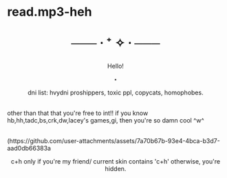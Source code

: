 # read.mp3-heh
<h1 align="center"></[](i)>


─── ⋅ ⁺ ✧  ⋅ ───


</h1>


  
<p align="center"> Hello!

<p align="center"> ⋆

<p align="center"> dni list: hvydni proshippers, toxic ppl, copycats, homophobes. </p>
<br> other than that that you're free to int!! if you know hb,hh,tadc,bs,crk,dw,lacey's games,gi, then you're so damn cool ^w^</br></p>
<br>(https://github.com/user-attachments/assets/7a70b67b-93e4-4bca-b3d7-aad0db66383a </br>

    
<p align="center">  c+h only if you're my friend/ current skin contains 'c+h' otherwise, you're hidden.</p>





<h1 align="center"></[](h)>
